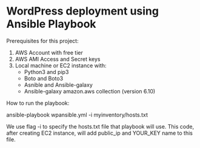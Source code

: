 # WordPress deployment using Ansible Playbook
Prerequisites for this project:
1. AWS Account with free tier
2. AWS AMI Access and Secret keys
3. Local machine or EC2 instance with:
   - Python3 and pip3
   - Boto and Boto3
   - Asnible and Ansible-galaxy
   - Ansible-galaxy amazon.aws collection (version 6.10)

How to run the playbook:

ansible-playbook wpansible.yml -i myinventory/hosts.txt 

We use flag -i to specify the hosts.txt file that playbook will use. This code, after creating EC2 instance, will add public_ip and YOUR_KEY name to this file.

